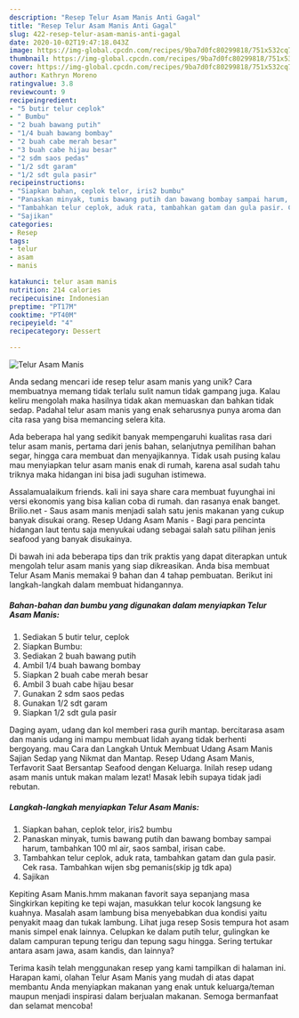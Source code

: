 ```yaml
---
description: "Resep Telur Asam Manis Anti Gagal"
title: "Resep Telur Asam Manis Anti Gagal"
slug: 422-resep-telur-asam-manis-anti-gagal
date: 2020-10-02T19:47:18.043Z
image: https://img-global.cpcdn.com/recipes/9ba7d0fc80299818/751x532cq70/telur-asam-manis-foto-resep-utama.jpg
thumbnail: https://img-global.cpcdn.com/recipes/9ba7d0fc80299818/751x532cq70/telur-asam-manis-foto-resep-utama.jpg
cover: https://img-global.cpcdn.com/recipes/9ba7d0fc80299818/751x532cq70/telur-asam-manis-foto-resep-utama.jpg
author: Kathryn Moreno
ratingvalue: 3.8
reviewcount: 9
recipeingredient:
- "5 butir telur ceplok"
- " Bumbu"
- "2 buah bawang putih"
- "1/4 buah bawang bombay"
- "2 buah cabe merah besar"
- "3 buah cabe hijau besar"
- "2 sdm saos pedas"
- "1/2 sdt garam"
- "1/2 sdt gula pasir"
recipeinstructions:
- "Siapkan bahan, ceplok telor, iris2 bumbu"
- "Panaskan minyak, tumis bawang putih dan bawang bombay sampai harum, tambahkan 100 ml air, saos sambal, irisan cabe."
- "Tambahkan telur ceplok, aduk rata, tambahkan gatam dan gula pasir. Cek rasa. Tambahkan wijen sbg pemanis(skip jg tdk apa)"
- "Sajikan"
categories:
- Resep
tags:
- telur
- asam
- manis

katakunci: telur asam manis 
nutrition: 214 calories
recipecuisine: Indonesian
preptime: "PT17M"
cooktime: "PT40M"
recipeyield: "4"
recipecategory: Dessert

---
```



![Telur Asam Manis](https://img-global.cpcdn.com/recipes/9ba7d0fc80299818/751x532cq70/telur-asam-manis-foto-resep-utama.jpg)

Anda sedang mencari ide resep telur asam manis yang unik? Cara membuatnya memang tidak terlalu sulit namun tidak gampang juga. Kalau keliru mengolah maka hasilnya tidak akan memuaskan dan bahkan tidak sedap. Padahal telur asam manis yang enak seharusnya punya aroma dan cita rasa yang bisa memancing selera kita.

Ada beberapa hal yang sedikit banyak mempengaruhi kualitas rasa dari telur asam manis, pertama dari jenis bahan, selanjutnya pemilihan bahan segar, hingga cara membuat dan menyajikannya. Tidak usah pusing kalau mau menyiapkan telur asam manis enak di rumah, karena asal sudah tahu triknya maka hidangan ini bisa jadi suguhan istimewa.

Assalamualaikum friends. kali ini saya share cara membuat fuyunghai ini versi ekonomis yang bisa kalian coba di rumah. dan rasanya enak banget. Brilio.net - Saus asam manis menjadi salah satu jenis makanan yang cukup banyak disukai orang. Resep Udang Asam Manis - Bagi para pencinta hidangan laut tentu saja menyukai udang sebagai salah satu pilihan jenis seafood yang banyak disukainya.


Di bawah ini ada beberapa tips dan trik praktis yang dapat diterapkan untuk mengolah telur asam manis yang siap dikreasikan. Anda bisa membuat Telur Asam Manis memakai 9 bahan dan 4 tahap pembuatan. Berikut ini langkah-langkah dalam membuat hidangannya.

<!--inarticleads1-->

##### Bahan-bahan dan bumbu yang digunakan dalam menyiapkan Telur Asam Manis:

1. Sediakan 5 butir telur, ceplok
1. Siapkan  Bumbu:
1. Sediakan 2 buah bawang putih
1. Ambil 1/4 buah bawang bombay
1. Siapkan 2 buah cabe merah besar
1. Ambil 3 buah cabe hijau besar
1. Gunakan 2 sdm saos pedas
1. Gunakan 1/2 sdt garam
1. Siapkan 1/2 sdt gula pasir


Daging ayam, udang dan kol memberi rasa gurih mantap. bercitarasa asam dan manis udang ini mampu membuat lidah ayang tidak berhenti bergoyang. mau Cara dan Langkah Untuk Membuat Udang Asam Manis Sajian Sedap yang Nikmat dan Mantap. Resep Udang Asam Manis, Terfavorit Saat Bersantap Seafood dengan Keluarga. Inilah resep udang asam manis untuk makan malam lezat! Masak lebih supaya tidak jadi rebutan. 

<!--inarticleads2-->

##### Langkah-langkah menyiapkan Telur Asam Manis:

1. Siapkan bahan, ceplok telor, iris2 bumbu
1. Panaskan minyak, tumis bawang putih dan bawang bombay sampai harum, tambahkan 100 ml air, saos sambal, irisan cabe.
1. Tambahkan telur ceplok, aduk rata, tambahkan gatam dan gula pasir. Cek rasa. Tambahkan wijen sbg pemanis(skip jg tdk apa)
1. Sajikan


Kepiting Asam Manis.hmm makanan favorit saya sepanjang masa Singkirkan kepiting ke tepi wajan, masukkan telur kocok langsung ke kuahnya. Masalah asam lambung bisa menyebabkan dua kondisi yaitu penyakit maag dan tukak lambung. Lihat juga resep Sosis tempura hot asam manis simpel enak lainnya. Celupkan ke dalam putih telur, gulingkan ke dalam campuran tepung terigu dan tepung sagu hingga. Sering tertukar antara asam jawa, asam kandis, dan lainnya? 

Terima kasih telah menggunakan resep yang kami tampilkan di halaman ini. Harapan kami, olahan Telur Asam Manis yang mudah di atas dapat membantu Anda menyiapkan makanan yang enak untuk keluarga/teman maupun menjadi inspirasi dalam berjualan makanan. Semoga bermanfaat dan selamat mencoba!
